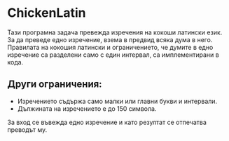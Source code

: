# ChickenLatin
Тази програмна задача превежда изречения на кокоши латински език. За да преведе едно изречение, взема в предвид всяка дума в него.
Правилата на кокошия латински и ограничението, че думите в едно изречение са разделени само с един интервал, са имплементирани в кода.

Други ограничения:
-
-	Изречението съдържа само малки или главни букви и интервали.
-	Дължината на изречението е до 150 символа.

За вход се въвежда едно изречение и като резултат се отпечатва преводът му.
